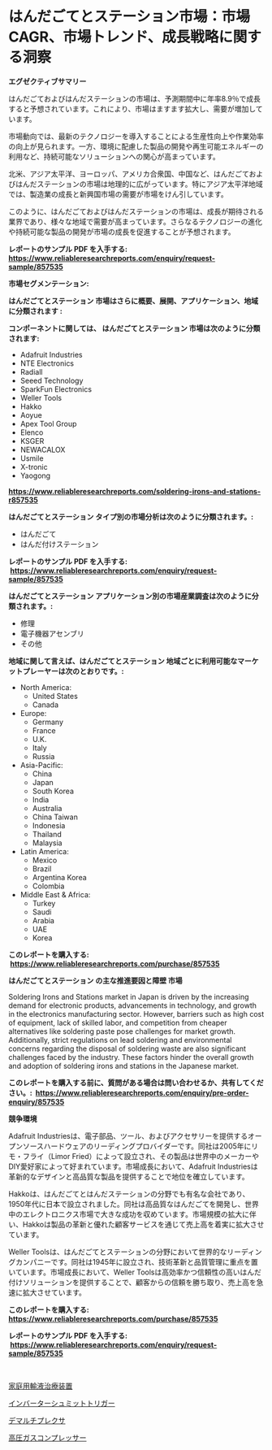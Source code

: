 <p><h1>はんだごてとステーション市場：市場CAGR、市場トレンド、成長戦略に関する洞察</h1></p><p><strong>エグゼクティブサマリー</strong></p>
<p><p>はんだごておよびはんだステーションの市場は、予測期間中に年率8.9％で成長すると予想されています。これにより、市場はますます拡大し、需要が増加しています。</p><p>市場動向では、最新のテクノロジーを導入することによる生産性向上や作業効率の向上が見られます。一方、環境に配慮した製品の開発や再生可能エネルギーの利用など、持続可能なソリューションへの関心が高まっています。</p><p>北米、アジア太平洋、ヨーロッパ、アメリカ合衆国、中国など、はんだごておよびはんだステーションの市場は地理的に広がっています。特にアジア太平洋地域では、製造業の成長と新興国市場の需要が市場をけん引しています。</p><p>このように、はんだごておよびはんだステーションの市場は、成長が期待される業界であり、様々な地域で需要が高まっています。さらなるテクノロジーの進化や持続可能な製品の開発が市場の成長を促進することが予想されます。</p></p>
<p><strong>レポートのサンプル PDF を入手する: <a href="https://www.reliableresearchreports.com/enquiry/request-sample/857535">https://www.reliableresearchreports.com/enquiry/request-sample/857535</a></strong></p>
<p><strong>市場セグメンテーション:</strong></p>
<p><strong> はんだごてとステーション 市場はさらに概要、展開、アプリケーション、地域に分類されます :</strong></p>
<p><strong>コンポーネントに関しては、 はんだごてとステーション 市場は次のように分類されます: &nbsp;</strong></p>
<p><ul><li>Adafruit Industries</li><li>NTE Electronics</li><li>Radiall</li><li>Seeed Technology</li><li>SparkFun Electronics</li><li>Weller Tools</li><li>Hakko</li><li>Aoyue</li><li>Apex Tool Group</li><li>Elenco</li><li>KSGER</li><li>NEWACALOX</li><li>Usmile</li><li>X-tronic</li><li>Yaogong</li></ul></p>
<p><strong><a href="https://www.reliableresearchreports.com/soldering-irons-and-stations-r857535">https://www.reliableresearchreports.com/soldering-irons-and-stations-r857535</a></strong></p>
<p><strong> はんだごてとステーション タイプ別の市場分析は次のように分類されます。:</strong></p>
<p><ul><li>はんだごて</li><li>はんだ付けステーション</li></ul></p>
<p><strong>レポートのサンプル PDF を入手する: &nbsp;<a href="https://www.reliableresearchreports.com/enquiry/request-sample/857535">https://www.reliableresearchreports.com/enquiry/request-sample/857535</a></strong></p>
<p><strong> はんだごてとステーション アプリケーション別の市場産業調査は次のように分類されます。:</strong></p>
<p><ul><li>修理</li><li>電子機器アセンブリ</li><li>その他</li></ul></p>
<p><strong>地域に関して言えば、はんだごてとステーション 地域ごとに利用可能なマーケットプレーヤーは次のとおりです。:</strong></p>
<p><ul>
    <li>
        North America:
        <ul>
            <li>United States</li>
            <li>Canada</li>
        </ul>
    </li>
    <li>
        Europe:
        <ul>
            <li>Germany</li>
            <li>France</li>
            <li>U.K.</li>
            <li>Italy</li>
            <li>Russia</li>
        </ul>
    </li>
    <li>
        Asia-Pacific:
        <ul>
            <li>China</li>
            <li>Japan</li>
            <li>South Korea</li>
            <li>India</li>
            <li>Australia</li>
            <li>China Taiwan</li>
            <li>Indonesia</li>
            <li>Thailand</li>
            <li>Malaysia</li>
        </ul>
    </li>
    <li>
        Latin America:
        <ul>
            <li>Mexico</li>
            <li>Brazil</li>
            <li>Argentina Korea</li>
            <li>Colombia</li>
        </ul>
    </li>
    <li>
        Middle East & Africa:
        <ul>
            <li>Turkey</li>
            <li>Saudi</li>
            <li>Arabia</li>
            <li>UAE</li>
            <li>Korea</li>
        </ul>
    </li>
    </ul></p>
<p><strong>このレポートを購入する: &nbsp;<a href="https://www.reliableresearchreports.com/purchase/857535">https://www.reliableresearchreports.com/purchase/857535</a></strong></p>
<p><strong>はんだごてとステーション の主な推進要因と障壁 市場</strong></p>
<p><p>Soldering Irons and Stations market in Japan is driven by the increasing demand for electronic products, advancements in technology, and growth in the electronics manufacturing sector. However, barriers such as high cost of equipment, lack of skilled labor, and competition from cheaper alternatives like soldering paste pose challenges for market growth. Additionally, strict regulations on lead soldering and environmental concerns regarding the disposal of soldering waste are also significant challenges faced by the industry. These factors hinder the overall growth and adoption of soldering irons and stations in the Japanese market.</p></p>
<p><strong>このレポートを購入する前に、質問がある場合は問い合わせるか、共有してください。:&nbsp; <a href="https://www.reliableresearchreports.com/enquiry/pre-order-enquiry/857535">https://www.reliableresearchreports.com/enquiry/pre-order-enquiry/857535</a></strong></p>
<p><strong>競争環境</strong></p>
<p><p>Adafruit Industriesは、電子部品、ツール、およびアクセサリーを提供するオープンソースハードウェアのリーディングプロバイダーです。同社は2005年にリモ・フライ（Limor Fried）によって設立され、その製品は世界中のメーカーやDIY愛好家によって好まれています。市場成長において、Adafruit Industriesは革新的なデザインと高品質な製品を提供することで地位を確立しています。</p><p>Hakkoは、はんだごてとはんだステーションの分野でも有名な会社であり、1950年代に日本で設立されました。同社は高品質なはんだごてを開発し、世界中のエレクトロニクス市場で大きな成功を収めています。市場規模の拡大に伴い、Hakkoは製品の革新と優れた顧客サービスを通じて売上高を着実に拡大させています。</p><p>Weller Toolsは、はんだごてとステーションの分野において世界的なリーディングカンパニーです。同社は1945年に設立され、技術革新と品質管理に重点を置いています。市場成長において、Weller Toolsは高効率かつ信頼性の高いはんだ付けソリューションを提供することで、顧客からの信頼を勝ち取り、売上高を急速に拡大させています。</p></p>
<p><strong>このレポートを購入する: &nbsp; <a href="https://www.reliableresearchreports.com/purchase/857535">https://www.reliableresearchreports.com/purchase/857535</a></strong></p>
<p><strong>レポートのサンプル PDF を入手する: &nbsp;<a href="https://www.reliableresearchreports.com/enquiry/request-sample/857535">https://www.reliableresearchreports.com/enquiry/request-sample/857535</a></strong><strong></strong></p>
<p>&nbsp;</p>
<p><p><a href="https://medium.com/@wadeavis5656202/%E3%83%9B%E3%83%BC%E3%83%A0%E3%82%A4%E3%83%B3%E3%83%95%E3%83%A5%E3%83%BC%E3%82%B8%E3%83%A7%E3%83%B3%E3%82%BB%E3%83%A9%E3%83%94%E3%83%BC%E6%A9%9F%E5%99%A8%E5%B8%82%E5%A0%B4%E3%81%AF-%E3%82%B7%E3%82%A7%E3%82%A2-%E3%82%B5%E3%82%A4%E3%82%BA-2031%E5%B9%B4%E3%81%BE%E3%81%A7%E3%81%AE%E4%BA%88%E6%B8%AC%E3%82%92%E4%B8%AD%E5%BF%83%E3%81%AB%E3%81%97%E3%81%BE%E3%81%99-21cb74054e58">家庭用輸液治療装置</a></p><p><a href="https://github.com/marbadji/Market-Research-Report-List-1/blob/main/151770821496.md">インバーターシュミットトリガー</a></p><p><a href="https://github.com/KaydenJohns1964/Market-Research-Report-List-1/blob/main/607199321497.md">デマルチプレクサ</a></p><p><a href="https://medium.com/@lewis15david/%E9%AB%98%E5%9C%A7%E3%82%AC%E3%82%B9%E5%9C%A7%E7%B8%AE%E6%A9%9F%E5%B8%82%E5%A0%B4-%E7%A8%AE%E9%A1%9E-%E7%94%A8%E9%80%94-%E5%9C%B0%E7%90%86%E3%81%AB%E3%82%88%E3%82%8B%E5%8C%85%E6%8B%AC%E7%9A%84%E3%81%AA%E8%A9%95%E4%BE%A1-e7d047bcf679">高圧ガスコンプレッサー</a></p></p>